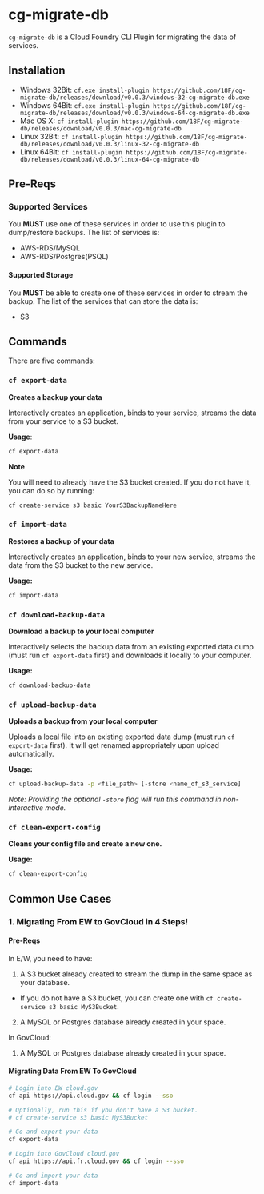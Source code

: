 # cg-migrate-db

`cg-migrate-db` is a Cloud Foundry CLI Plugin for migrating the data of services.

## Installation
- Windows 32Bit: `cf.exe install-plugin https://github.com/18F/cg-migrate-db/releases/download/v0.0.3/windows-32-cg-migrate-db.exe`
- Windows 64Bit: `cf.exe install-plugin https://github.com/18F/cg-migrate-db/releases/download/v0.0.3/windows-64-cg-migrate-db.exe`
- Mac OS X: `cf install-plugin https://github.com/18F/cg-migrate-db/releases/download/v0.0.3/mac-cg-migrate-db`
- Linux 32Bit: `cf install-plugin https://github.com/18F/cg-migrate-db/releases/download/v0.0.3/linux-32-cg-migrate-db`
- Linux 64Bit: `cf install-plugin https://github.com/18F/cg-migrate-db/releases/download/v0.0.3/linux-64-cg-migrate-db`

## Pre-Reqs
### Supported Services
You **MUST** use one of these services in order to use this plugin to
dump/restore backups. The list of services is:
- AWS-RDS/MySQL
- AWS-RDS/Postgres(PSQL)

#### Supported Storage
You **MUST** be able to create one of these services in order to stream the backup.
The list of the services that can store the data is:
- S3

## Commands
There are five commands:

### `cf export-data`
**Creates a backup your data**

Interactively creates an application, binds to your
service, streams the data from your service to a S3 bucket.

**Usage**:

```sh
cf export-data
```

**Note**

You will need to already have the S3 bucket created.
If you do not have it, you can do so by running:
```sh
cf create-service s3 basic YourS3BackupNameHere
```

### `cf import-data`
**Restores a backup of your data**

Interactively creates an application, binds to your
new service, streams the data from the S3 bucket to the new service.

**Usage:**
```sh
cf import-data
```

### `cf download-backup-data`
**Download a backup to your local computer**

Interactively selects the backup data from an
existing exported data dump (must run `cf export-data` first) and downloads it
locally to your computer.

**Usage:**
```sh
cf download-backup-data
```

### `cf upload-backup-data`
**Uploads a backup from your local computer**

Uploads a local file into an existing exported data dump
(must run `cf export-data` first). It will get renamed appropriately upon
upload automatically.

**Usage:**
```sh
cf upload-backup-data -p <file_path> [-store <name_of_s3_service]
```

*Note: Providing the optional `-store` flag will run this command in
non-interactive mode.*

### `cf clean-export-config`
**Cleans your config file and create a new one.**

**Usage:**
```sh
cf clean-export-config
```

## Common Use Cases
### 1. Migrating From EW to GovCloud in 4 Steps!
#### Pre-Reqs
In E/W, you need to have:

1. A S3 bucket already created to stream the dump in the same space as your database.
  - If you do not have a S3 bucket, you can create one with `cf create-service s3 basic MyS3Bucket`.
2. A MySQL or Postgres database already created in your space.

In GovCloud:

1. A MySQL or Postgres database already created in your space.

#### Migrating Data From EW To GovCloud
```sh
# Login into EW cloud.gov
cf api https://api.cloud.gov && cf login --sso

# Optionally, run this if you don't have a S3 bucket.
# cf create-service s3 basic MyS3Bucket

# Go and export your data
cf export-data

# Login into GovCloud cloud.gov
cf api https://api.fr.cloud.gov && cf login --sso

# Go and import your data
cf import-data
```

